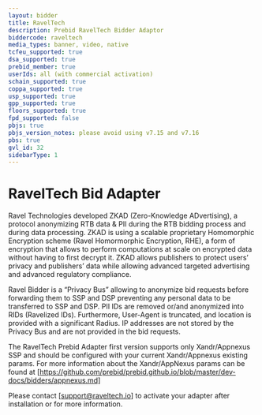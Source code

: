 ```yaml
---
layout: bidder
title: RavelTech
description: Prebid RavelTech Bidder Adaptor
biddercode: raveltech
media_types: banner, video, native
tcfeu_supported: true
dsa_supported: true
prebid_member: true
userIds: all (with commercial activation)
schain_supported: true
coppa_supported: true
usp_supported: true
gpp_supported: true
floors_supported: true
fpd_supported: false
pbjs: true
pbjs_version_notes: please avoid using v7.15 and v7.16
pbs: true
gvl_id: 32
sidebarType: 1
---
```


# RavelTech Bid Adapter

Ravel Technologies developed ZKAD (Zero-Knowledge ADvertising), a protocol anonymizing RTB data & PII during the RTB bidding process and during data processing.
ZKAD is using a scalable proprietary Homomorphic Encryption scheme (Ravel Homormorphic Encryption, RHE), a form of encryption that allows to perform computations at scale on encrypted data without having to first decrypt it.
ZKAD allows publishers to protect users’ privacy and publishers’ data while allowing advanced targeted advertising and advanced regulatory compliance.

Ravel Bidder is a “Privacy Bus” allowing to anonymize bid requests before forwarding them to SSP and DSP preventing any personal data to be transferred to SSP and DSP. PII IDs are removed or/and anonymized into RIDs (Ravelized IDs). Furthermore, User-Agent is truncated, and location is provided with a significant Radius. IP addresses are not stored by the Privacy Bus and are not provided in the bid requests.

The RavelTech Prebid Adapter first version supports only Xandr/Appnexus SSP and should be configured with your current Xandr/Appnexus existing params.
For more information about the Xandr/AppNexus params can be found at [https://github.com/prebid/prebid.github.io/blob/master/dev-docs/bidders/appnexus.md]

Please contact [support@raveltech.io] to activate your adapter after installation or for more information.
